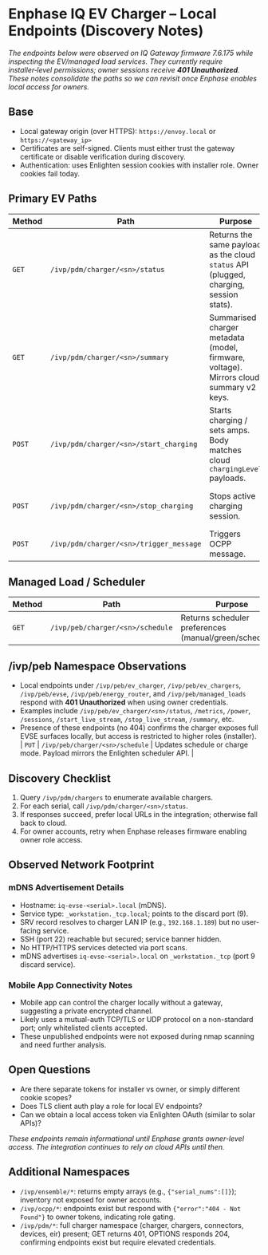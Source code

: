 # Enphase IQ EV Charger – Local Endpoints (Discovery Notes)

_The endpoints below were observed on IQ Gateway firmware 7.6.175 while inspecting the EV/managed load services. They currently require installer‑level permissions; owner sessions receive **401 Unauthorized**. These notes consolidate the paths so we can revisit once Enphase enables local access for owners._

## Base
- Local gateway origin (over HTTPS): `https://envoy.local` or `https://<gateway_ip>`
- Certificates are self-signed. Clients must either trust the gateway certificate or disable verification during discovery.
- Authentication: uses Enlighten session cookies with installer role. Owner cookies fail today.

## Primary EV Paths
| Method | Path | Purpose | Notes |
| --- | --- | --- | --- |
| `GET` | `/ivp/pdm/charger/<sn>/status` | Returns the same payload as the cloud `status` API (plugged, charging, session stats). | 401 for owner tokens; expected JSON when installer token present. |
| `GET` | `/ivp/pdm/charger/<sn>/summary` | Summarised charger metadata (model, firmware, voltage). Mirrors cloud summary v2 keys. | Observed via mobile app logs when using installer credentials. |
| `POST` | `/ivp/pdm/charger/<sn>/start_charging` | Starts charging / sets amps. Body matches cloud `chargingLevel` payloads. | Requires installer role; responds with `status: accepted` on success. |
| `POST` | `/ivp/pdm/charger/<sn>/stop_charging` | Stops active charging session. | Same semantics as cloud stop endpoint. |
| `POST` | `/ivp/pdm/charger/<sn>/trigger_message` | Triggers OCPP message. | Mirrors cloud implementation. |

## Managed Load / Scheduler
| Method | Path | Purpose |
| --- | --- | --- |
| `GET` | `/ivp/peb/charger/<sn>/schedule` | Returns scheduler preferences (manual/green/scheduled). |

## /ivp/peb Namespace Observations
- Local endpoints under `/ivp/peb/ev_charger`, `/ivp/peb/ev_chargers`, `/ivp/peb/evse`, `/ivp/peb/energy_router`, and `/ivp/peb/managed_loads` respond with **401 Unauthorized** when using owner credentials.
- Examples include `/ivp/peb/ev_charger/<sn>/status`, `/metrics`, `/power`, `/sessions`, `/start_live_stream`, `/stop_live_stream`, `/summary`, etc.
- Presence of these endpoints (no 404) confirms the charger exposes full EVSE surfaces locally, but access is restricted to higher roles (installer).
| `PUT` | `/ivp/peb/charger/<sn>/schedule` | Updates schedule or charge mode. Payload mirrors the Enlighten scheduler API. |

## Discovery Checklist
1. Query `/ivp/pdm/chargers` to enumerate available chargers.
2. For each serial, call `/ivp/pdm/charger/<sn>/status`.
3. If responses succeed, prefer local URLs in the integration; otherwise fall back to cloud.
4. For owner accounts, retry when Enphase releases firmware enabling owner role access.


## Observed Network Footprint

### mDNS Advertisement Details
- Hostname: `iq-evse-<serial>.local` (mDNS).
- Service type: `_workstation._tcp.local`; points to the discard port (9).
- SRV record resolves to charger LAN IP (e.g., `192.168.1.189`) but no user-facing service.
- SSH (port 22) reachable but secured; service banner hidden.
- No HTTP/HTTPS services detected via port scans.
- mDNS advertises `iq-evse-<serial>.local` on `_workstation._tcp` (port 9 discard service).

### Mobile App Connectivity Notes
- Mobile app can control the charger locally without a gateway, suggesting a private encrypted channel.
- Likely uses a mutual-auth TCP/TLS or UDP protocol on a non-standard port; only whitelisted clients accepted.
- These unpublished endpoints were not exposed during nmap scanning and need further analysis.
## Open Questions
- Are there separate tokens for installer vs owner, or simply different cookie scopes?
- Does TLS client auth play a role for local EV endpoints?
- Can we obtain a local access token via Enlighten OAuth (similar to solar APIs)?

_These endpoints remain informational until Enphase grants owner-level access. The integration continues to rely on cloud APIs until then._


## Additional Namespaces
- `/ivp/ensemble/*`: returns empty arrays (e.g., `{"serial_nums":[]}`); inventory not exposed for owner accounts.
- `/ivp/ocpp/*`: endpoints exist but respond with `{"error":"404 - Not Found"}` to owner tokens, indicating role gating.
- `/ivp/pdm/*`: full charger namespace (charger, chargers, connectors, devices, eir) present; GET returns 401, OPTIONS responds 204, confirming endpoints exist but require elevated credentials.